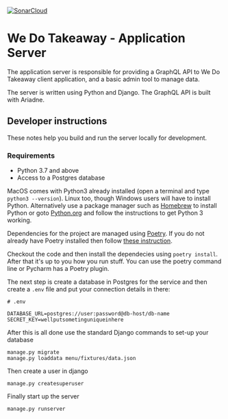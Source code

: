 [![SonarCloud](https://sonarcloud.io/images/project_badges/sonarcloud-white.svg)](https://sonarcloud.io/dashboard?id=We-Do-Takeaway_wdt_server)

# We Do Takeaway - Application Server
The application server is responsible for providing a GraphQL API to We Do Takeaway client application, and a basic admin tool to manage data.

The server is written using Python and Django. The GraphQL API is built with Ariadne.

## Developer instructions
These notes help you build and run the server locally for development.

### Requirements

* Python 3.7 and above
* Access to a Postgres database

MacOS comes with Python3 already installed (open a terminal and type `python3 --version`). Linux too, though Windows users will have to install Python. Alternatively use a package manager such as [Homebrew](https://brew.sh/) to install Python or goto [Python.org](https://www.python.org/) and follow the instructions to get Python 3 working.

Dependencies for the project are managed using [Poetry](https://python-poetry.org/). If you do not already have Poetry installed then follow [these instruction](https://python-poetry.org/docs/#installation).

Checkout the code and then install the dependecies using `poetry install`. After that it's up to you how you run stuff. You can use the poetry command line or Pycharm has a Poetry plugin.

The next step is create a database in Postgres for the service and then create a `.env` file and put your connection details in there:

```
# .env

DATABASE_URL=postgres://user:password@db-host/db-name
SECRET_KEY=wellputsometinguniqueinhere
```

After this is all done use the standard Django commands to set-up your database

```
manage.py migrate
manage.py loaddata menu/fixtures/data.json
```

Then create a user in django

```
manage.py createsuperuser
```

Finally start up the server

```
manage.py runserver
```
